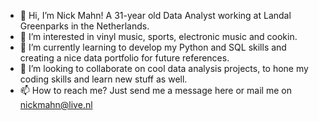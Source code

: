 - 👋 Hi, I’m Nick Mahn! A 31-year old Data Analyst working at Landal Greenparks in the Netherlands.
- 👀 I’m interested in vinyl music, sports, electronic music and cookin.
- 🌱 I’m currently learning to develop my Python and SQL skills and creating a nice data portfolio for future references. 
- 💞️ I’m looking to collaborate on cool data analysis projects, to hone my coding skills and learn new stuff as well. 
- 📫 How to reach me? Just send me a message here or mail me on nickmahn@live.nl

<!---
Nick595/Nick595 is a ✨ special ✨ repository because its `README.md` (this file) appears on your GitHub profile.
You can click the Preview link to take a look at your changes.
--->
